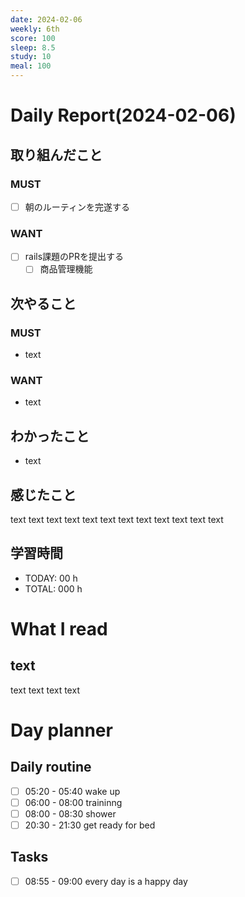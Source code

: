 ```yaml
---
date: 2024-02-06
weekly: 6th
score: 100
sleep: 8.5
study: 10
meal: 100
---
```

# Daily Report(2024-02-06)
## 取り組んだこと
### MUST
- [ ] 朝のルーティンを完遂する
### WANT
- [ ] rails課題のPRを提出する
	- [ ] 商品管理機能
## 次やること
### MUST
- text
### WANT
- text
## わかったこと
- text
## 感じたこと
text text text text text text text text text text text text
## 学習時間
- TODAY: 00 h
- TOTAL: 000 h
# What I read
## text 
text text text text

# Day planner
## Daily routine
- [ ] 05:20 - 05:40 wake up
- [ ] 06:00 - 08:00 traininng
- [ ] 08:00 - 08:30 shower
- [ ] 20:30 - 21:30 get ready for bed
## Tasks
- [ ] 08:55 - 09:00 every day is a happy day